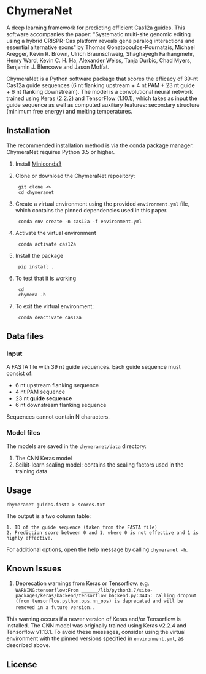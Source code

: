 # ChymeraNet

A deep learning framework for predicting efficient Cas12a guides. This software accompanies the paper: "Systematic multi-site genomic editing using a hybrid CRISPR-Cas platform reveals gene paralog interactions and essential alternative exons" by Thomas Gonatopoulos-Pournatzis, Michael Aregger, Kevin R. Brown, Ulrich Braunschweig, Shaghayegh Farhangmehr, Henry Ward, Kevin C. H. Ha, Alexander Weiss, Tanja Durbic, Chad Myers, Benjamin J. Blencowe and Jason Moffat.

ChymeraNet is a Python software package that scores the efficacy of 39-nt Cas12a guide sequences (6 nt flanking upstream + 4 nt PAM + 23 nt guide + 6 nt flanking downstream).  The model is a convolutional neural network trained using Keras (2.2.2) and TensorFlow (1.10.1), which takes as input the guide sequence as well as computed auxiliary features: secondary structure (minimum free energy) and melting temperatures.

## Installation

The recommended installation method is via the conda package manager.  ChymeraNet requires Python 3.5 or higher.

1. Install [Miniconda3](https://docs.conda.io/en/latest/miniconda.html)
2. Clone or download the ChymeraNet repository:

        git clone <>
        cd chymeranet

3. Create a virtual environment using the provided `environment.yml` file, which contains the pinned dependencies used in this paper.

        conda env create -n cas12a -f environment.yml

4. Activate the virtual environment
   
        conda activate cas12a

5. Install the package

        pip install . 

6. To test that it is working

        cd
        chymera -h

7. To exit the virtual environment:

        conda deactivate cas12a


## Data files

### Input

A FASTA file with 39 nt guide sequences. Each guide sequence must consist of:

 - 6 nt upstream flanking sequence
 - 4 nt PAM sequence
 - 23 nt **guide sequence**
 - 6 nt downstream flanking sequence
  
Sequences cannot contain N characters.

### Model files

The models are saved in the `chymeranet/data` directory: 

1. The CNN Keras model
2. Scikit-learn scaling model: contains the scaling factors used in the
       training data

## Usage

    chymeranet guides.fasta > scores.txt

The output is a two column table:

    1. ID of the guide sequence (taken from the FASTA file)
    2. Prediction score between 0 and 1, where 0 is not effective and 1 is highly effective.

For additional options, open the help message by calling `chymeranet -h`.

## Known Issues

1. Deprecation warnings from Keras or Tensorflow. e.g. `WARNING:tensorflow:From ______/lib/python3.7/site-packages/keras/backend/tensorflow_backend.py:3445: calling dropout (from tensorflow.python.ops.nn_ops) is deprecated and will be removed in a future version.`. 

This warning occurs if a newer version of Keras and/or Tensorflow is installed.
The CNN model was originally trained using Keras v2.2.4 and Tensorflow v1.13.1.
To avoid these messages, consider using the virtual environment with the pinned
versions specified in `environment.yml`, as described above.

## License

